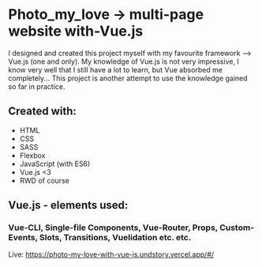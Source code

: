 # Photo_my_love -> multi-page website with-Vue.js

I designed and created this project myself with my favourite framework --> Vue.js (one and only). My knowledge of Vue.js is not very impressive, I know very well that I still have a lot to learn, but Vue absorbed me completely... This project is another attempt to use the knowledge gained so far in practice.

## Created with:

* HTML
* CSS
* SASS
* Flexbox
* JavaScript (with ES6)
* Vue.js <3
* RWD of course

## Vue.js - elements used: 

### Vue-CLI, Single-file Components, Vue-Router, Props, Custom-Events, Slots, Transitions, Vuelidation etc. etc.

Live: https://photo-my-love-with-vue-js.undstory.vercel.app/#/
